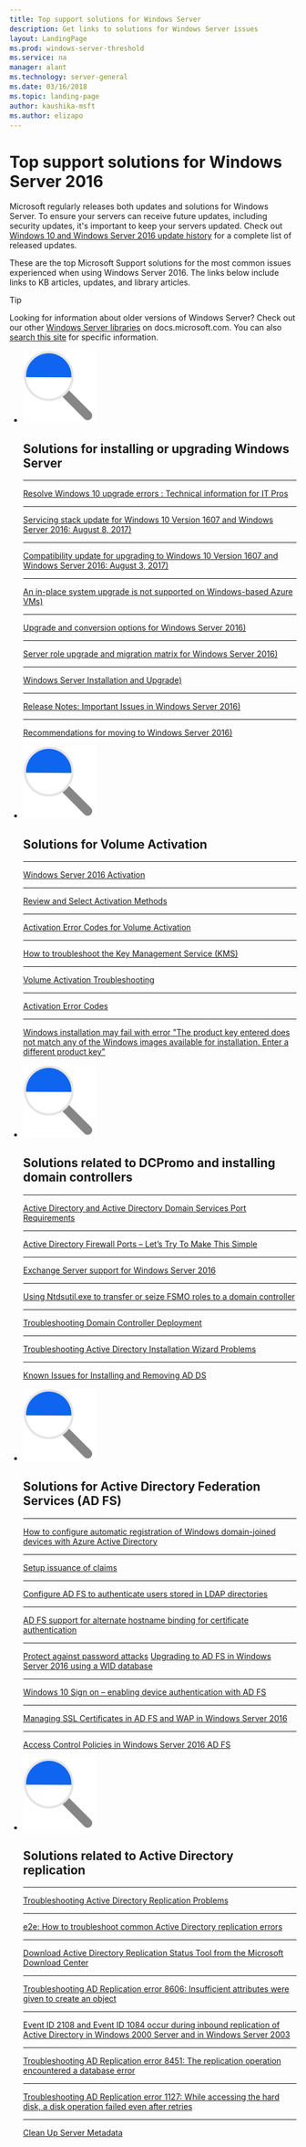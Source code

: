 ```yaml
---
title: Top support solutions for Windows Server
description: Get links to solutions for Windows Server issues
layout: LandingPage
ms.prod: windows-server-threshold
ms.service: na
manager: alant
ms.technology: server-general
ms.date: 03/16/2018
ms.topic: landing-page
author: kaushika-msft
ms.author: elizapo
---
```

# Top support solutions for Windows Server 2016

Microsoft regularly releases both updates and solutions for Windows Server. To ensure your servers can receive future updates, including security updates, it's important to keep your servers updated. Check out [Windows 10 and Windows Server 2016 update history](https://support.microsoft.com/en-us/help/4000825/windows-10-windows-server-2016-update-history) for a complete list of released updates.

These are the top Microsoft Support solutions for the most common issues experienced when using Windows Server 2016. The links below include links to KB articles, updates, and library articles.

>[!TIP]
> Looking for information about older versions of Windows Server? Check out our other [Windows Server libraries](/previous-versions/windows/) on docs.microsoft.com. You can also [search this site](https://docs.microsoft.com/search/index?search=Windows+Server&dataSource=previousVersions) for specific information.

<ul class="cardsF panelContent">
<li>
        <div class="cardSize">
            <div class="cardPadding">
                <div class="card">
                    <div class="cardImageOuter">
                        <div class="cardImage">
                            <img src="../media/i-troubleshoot.svg" alt="" />
                        </div>
                    </div>
                    <div class="cardText">
                        <h2>Solutions for installing or upgrading Windows Server</h2>
<hr> 
                        <a href="\windows\deployment\upgrade\resolve-windows-10-upgrade-errors">Resolve Windows 10 upgrade errors : Technical information for IT Pros</a>
<hr> 
                        <p><a href="https://support.microsoft.com/en-US/help/4035631">Servicing stack update for Windows 10 Version 1607 and Windows Server 2016: August 8, 2017)</a></p>
<hr> 
                        <p><a href="https://support.microsoft.com/en-US/help/4033524">Compatibility update for upgrading to Windows 10 Version 1607 and Windows Server 2016: August 3, 2017)</a></p>
<hr>
                        <p><a href="https://support.microsoft.com/en-US/help/4014997">An in-place system upgrade is not supported on Windows-based Azure VMs)</a></p>
<hr>
                        <p><a href="..\get-started\supported-upgrade-paths.md">Upgrade and conversion options for Windows Server 2016)</a></p>
<hr>
                       <p><a href="..\get-started\server-role-upgradeability-table.md">Server role upgrade and migration matrix for Windows Server 2016)</a></p>
<hr>
                       <p><a href="..\get-started\installation-and-upgrade.md">Windows Server Installation and Upgrade)</a></p>
<hr>
                       <p><a href="..\get-started\windows-server-2016-ga-release-notes.md">Release Notes: Important Issues in Windows Server 2016)</a></p>
<hr>
                       <p><a href="..\get-started\recommendations-moving-to-server2016.md">Recommendations for moving to Windows Server 2016)</a></p>
                    </div>
                </div>
            </div>
        </div>
    </li>
<li>
 <div class="cardSize">
            <div class="cardPadding">
                <div class="card">
                    <div class="cardImageOuter">
                        <div class="cardImage">
                            <img src="../media/i-troubleshoot.svg" alt="" />
                        </div>
                    </div>
                    <div class="cardText">
                        <h2>Solutions for Volume Activation</h2>
<hr> 
                        <a href="../get-started/server-2016-activation.md">Windows Server 2016 Activation</a>
<hr>
                        <p><a href="https://technet.microsoft.com/library/jj134256(ws.11).aspx">Review and Select Activation Methods</a></p>
<hr>
                        <p><a href="https://technet.microsoft.com/library/dn502528.aspx">Activation Error Codes for Volume Activation</a></p>
<hr>
                        <p><a href="https://technet.microsoft.com/library/ee939272.aspx">How to troubleshoot the Key Management Service (KMS)</a></p>
<hr>
                        <p><a href="https://technet.microsoft.com/library/ff793439.aspx">Volume Activation Troubleshooting</a></p>
<hr>                       
                        <p><a href="https://technet.microsoft.com/library/ff793399.aspx">Activation Error Codes</a></p>
<hr>
                        <p><a href="https://support.microsoft.com/help/2796988/windows-8-or-windows-server-2012-installation-may-fail-with-error-mess">Windows installation may fail with error "The product key entered does not match any of the Windows images available for installation. Enter a different product key"</a></p>
                    </div>
                </div>
            </div>
        </div>
    </li>
<li>
 <div class="cardSize">
            <div class="cardPadding">
                <div class="card">
                    <div class="cardImageOuter">
                        <div class="cardImage">
                            <img src="../media/i-troubleshoot.svg" alt="" />
                        </div>
                    </div>
                    <div class="cardText">
                        <h2>Solutions related to DCPromo and installing domain controllers</h2>
<hr> 
                        <a href="https://technet.microsoft.com/library/dd772723(v=ws.10).aspx">Active Directory and Active Directory Domain Services Port Requirements</a>
<hr>
                        <p> <a href="http://blogs.msmvps.com/acefekay/2011/11/01/active-directory-firewall-ports-let-s-try-to-make-this-simple/">Active Directory Firewall Ports – Let’s Try To Make This Simple</a></p>
<hr>
                        <p><a href="https://technet.microsoft.com/library/ff728623(v=exchg.150).aspx">Exchange Server support for Windows Server 2016</a></p>
<hr>
                        <p><a href="https://support.microsoft.com/kb/255504">Using Ntdsutil.exe to transfer or seize FSMO roles to a domain controller</a></p>
<hr>
                        <p><a href="../identity/ad-ds/deploy/troubleshooting-domain-controller-deployment.md">Troubleshooting Domain Controller Deployment</a></p>
<hr>
                        <p><a href="https://msdn.microsoft.com/library/bb727058.aspx">Troubleshooting Active Directory Installation Wizard Problems</a></p>
<hr>
                        <p><a href="https://technet.microsoft.com/library/cc754463(v=ws.10).aspx">Known Issues for Installing and Removing AD DS</a></p>
                      </div>
                 </div>
            </div>
        </div>
    </li>
<li>
 <div class="cardSize">
            <div class="cardPadding">
                <div class="card">
                    <div class="cardImageOuter">
                        <div class="cardImage">
                            <img src="../media/i-troubleshoot.svg" alt="" />
                        </div>
                    </div>
                    <div class="cardText">
                        <h2>Solutions for Active Directory Federation Services (AD FS)</h2>
<hr> 
                        <a href="/azure/active-directory/active-directory-conditional-access-automatic-device-registration-setup">How to configure automatic registration of Windows domain-joined devices with Azure Active Directory</a>
<hr>
                        <p><a href="/azure/active-directory/device-management-hybrid-azuread-joined-devices-setup#step-2-setup-issuance-of-claims">Setup issuance of claims</a></p>
<hr>  
                        <p><a href="../identity/ad-fs/operations/configure-ad-fs-to-authenticate-users-stored-in-ldap-directories.md">Configure AD FS to authenticate users stored in LDAP directories</a></p>
<hr>
                        <p><a href="../identity/ad-fs/operations/ad-fs-support-for-alternate-hostname-binding-for-certificate-authentication.md">AD FS support for alternate hostname binding for certificate authentication</a></p>
<hr>
                        <p><a href="https://blogs.technet.microsoft.com/tspring/2017/01/20/federated-to-microsoft-cloud-and-account-lockouts/">Protect against password attacks</a>
                        <a href="../identity/ad-fs/deployment/upgrading-to-ad-fs-in-windows-server-2016.md">Upgrading to AD FS in Windows Server 2016 using a WID database</a></p>
<hr>
                        <p><a href="../identity/ad-fs/operations/configure-device-based-conditional-access-on-premises.md">Windows 10 Sign on – enabling device authentication with AD FS</a></p>
<hr>
                        <p><a href="../identity/ad-fs/operations/manage-ssl-certificates-ad-fs-wap-2016.md">Managing SSL Certificates in AD FS and WAP in Windows Server 2016</a></p>
<hr>
                        <p><a href="../identity/ad-fs/operations/access-control-policies-in-ad-fs.md">Access Control Policies in Windows Server 2016 AD FS</a></p>
                      </div>
                 </div>
            </div>
        </div>
    </li>
<li>
 <div class="cardSize">
            <div class="cardPadding">
                <div class="card">
                    <div class="cardImageOuter">
                        <div class="cardImage">
                            <img src="../media/i-troubleshoot.svg" alt="" />
                        </div>
                    </div>
                    <div class="cardText">
                        <h2>Solutions related to Active Directory replication</h2>
<hr> 
                         <a href="../identity/ad-ds/manage/troubleshoot/troubleshooting-active-directory-replication-problems.md">Troubleshooting Active Directory Replication Problems</a>
<hr>
                         <a href="https://www.microsoft.com/en-in/download/details.aspx?id=30005">e2e: How to troubleshoot common Active Directory replication errors</a>
<hr>
                         <a href="https://support.microsoft.com/kb/3108513">Download Active Directory Replication Status Tool from the Microsoft Download Center</a>
<hr>
                         <a href="https://support.microsoft.com/kb/2028495">Troubleshooting AD Replication error 8606: Insufficient attributes were given to create an object</a></p>
<hr>
                         <a href="https://support.microsoft.com/kb/837932">Event ID 2108 and Event ID 1084 occur during inbound replication of Active Directory in Windows 2000 Server and in Windows Server 2003</a>
<hr>
                         <a href="https://support.microsoft.com/kb/2645996">Troubleshooting AD Replication error 8451: The replication operation encountered a database error</a>
<hr>
                         <a href="https://support.microsoft.com/kb/2025726">Troubleshooting AD Replication error 1127: While accessing the hard disk, a disk operation failed even after retries</a>
<hr>
                         <a href="https://technet.microsoft.com/en-us/library/cc816907.aspx">Clean Up Server Metadata</a>
                    </div>
                </div>
            </div>
        </div>
    </li>
</ul>